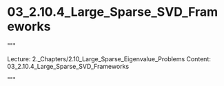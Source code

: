 # 03_2.10.4_Large_Sparse_SVD_Frameworks

"""

Lecture: 2._Chapters/2.10_Large_Sparse_Eigenvalue_Problems
Content: 03_2.10.4_Large_Sparse_SVD_Frameworks

"""

